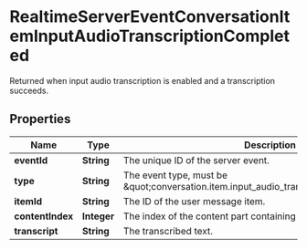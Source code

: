

# RealtimeServerEventConversationItemInputAudioTranscriptionCompleted

Returned when input audio transcription is enabled and a transcription succeeds.

## Properties

| Name | Type | Description | Notes |
|------------ | ------------- | ------------- | -------------|
|**eventId** | **String** | The unique ID of the server event. |  |
|**type** | **String** | The event type, must be \&quot;conversation.item.input_audio_transcription.completed\&quot;. |  |
|**itemId** | **String** | The ID of the user message item. |  |
|**contentIndex** | **Integer** | The index of the content part containing the audio. |  |
|**transcript** | **String** | The transcribed text. |  |



